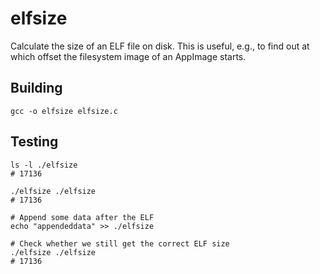 # elfsize

Calculate the size of an ELF file on disk. This is useful, e.g., to find out at which offset the filesystem image of an AppImage starts.

## Building

```
gcc -o elfsize elfsize.c
```

## Testing

```
ls -l ./elfsize
# 17136

./elfsize ./elfsize
# 17136

# Append some data after the ELF
echo "appendeddata" >> ./elfsize

# Check whether we still get the correct ELF size
./elfsize ./elfsize
# 17136
```
